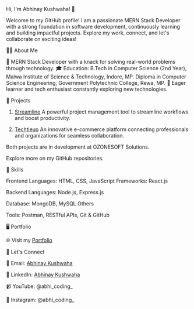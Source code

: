 Hi, I'm Abhinay Kushwaha! 👋

Welcome to my GitHub profile! I am a passionate MERN Stack Developer with a strong foundation in software development, continuously learning and building impactful projects. Explore my work, connect, and let's collaborate on exciting ideas!

👨‍💻   About Me

💼 MERN Stack Developer with a knack for solving real-world problems through technology.
🎓 Education:
B.Tech in Computer Science (2nd Year), Malwa Institute of Science & Technology, Indore, MP.
Diploma in Computer Science Engineering, Government Polytechnic College, Rewa, MP.
🌱 Eager learner and tech enthusiast constantly exploring new technologies.

🚀   Projects
1. [Streamline](https://streamline.ozonesoftsolutions.com/)
A powerful project management tool to streamline workflows and boost productivity.

2. [Techtieup](https://techtieup.com/)
An innovative e-commerce platform connecting professionals and organizations for seamless collaboration.

Both projects are in development at OZONESOFT Solutions.

Explore more on my GitHub repositories.

🌟 Skills

Frontend
Languages: HTML, CSS, JavaScript
Frameworks: React.js

Backend
Languages: Node.js, Express.js

Database: MongoDB, MySQL
Others

Tools: Postman, RESTful APIs, Git & GitHub

🖥️   Portfolio

🌐 Visit my [Portfolio](https://abhinay-kushwaha.netlify.app/)

💬 Let's Connect

📧 Email: [Abhinay Kushwaha](mailto:abhinayark0@gmail.com)

💼 LinkedIn: [Abhinay Kushwaha](https://www.linkedin.com/in/abhinay-mern-stack)

📹 YouTube: @abhi_coding_

📸 Instagram: @abhi_coding_

